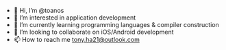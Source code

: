 - 👋 Hi, I’m @toanos
- 👀 I’m interested in application development
- 🌱 I’m currently learning programming languages & compiler construction
- 💞️ I’m looking to collaborate on iOS/Android development
- 📫 How to reach me tony.ha21@outlook.com

<!---
toanos/toanos is a ✨ special ✨ repository because its `README.md` (this file) appears on your GitHub profile.
You can click the Preview link to take a look at your changes.
--->
